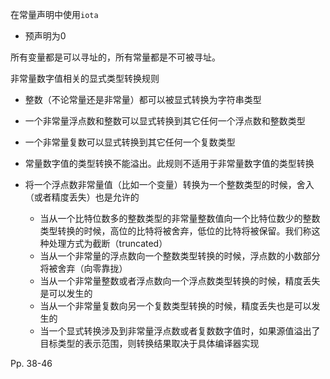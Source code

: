 在常量声明中使用`iota`

-   预声明为0

所有变量都是可以寻址的，所有常量都是不可被寻址。



非常量数字值相关的显式类型转换规则

-   整数（不论常量还是非常量）都可以被显式转换为字符串类型

-   一个非常量浮点数和整数可以显式转换到其它任何一个浮点数和整数类型

-   一个非常量复数可以显式转换到其它任何一个复数类型

-   常量数字值的类型转换不能溢出。此规则不适用于非常量数字值的类型转换

-   将一个浮点数非常量值（比如一个变量）转换为一个整数类型的时候，舍入（或者精度丢失）也是允许的

    -   当从一个比特位数多的整数类型的非常量整数值向一个比特位数少的整数类型转换的时候，高位的比特将被舍弃，低位的比特将被保留。我们称这种处理方式为截断（truncated）
    -   当从一个非常量的浮点数向一个整数类型转换的时候，浮点数的小数部分将被舍弃（向零靠拢）
    -   当从一个非常量整数或者浮点数向一个浮点数类型转换的时候，精度丢失是可以发生的
    -   当从一个非常量复数向另一个复数类型转换的时候，精度丢失也是可以发生的
    -   当一个显式转换涉及到非常量浮点数或者复数数字值时，如果源值溢出了目标类型的表示范围，则转换结果取决于具体编译器实现

    

Pp. 38-46